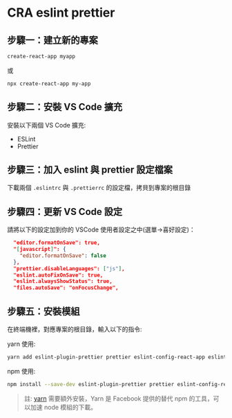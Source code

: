 # CRA eslint prettier

## 步驟一：建立新的專案

```sh
create-react-app myapp
```

或

```sh
npx create-react-app my-app
```

## 步驟二：安裝 VS Code 擴充

安裝以下兩個 VS Code 擴充:

- ESLint
- Prettier

## 步驟三：加入 eslint 與 prettier 設定檔案

下載兩個 `.eslintrc` 與 `.prettierrc` 的設定檔，拷貝到專案的根目錄

## 步驟四：更新 VS Code 設定

請將以下的設定加到你的 VSCode 使用者設定之中(選單->喜好設定)：

```json
  "editor.formatOnSave": true,
  "[javascript]": {
    "editor.formatOnSave": false
  },
  "prettier.disableLanguages": ["js"],
  "eslint.autoFixOnSave": true,
  "eslint.alwaysShowStatus": true,
  "files.autoSave": "onFocusChange",
```

## 步驟五：安裝模組

在終端機裡，對應專案的根目錄，輸入以下的指令:

yarn 使用:

```sh
yarn add eslint-plugin-prettier prettier eslint-config-react-app eslint-plugin-import eslint-plugin-react eslint-plugin-flowtype eslint-plugin-jsx-a11y eslint-plugin-react-hooks
```

npm 使用:

```sh
npm install --save-dev eslint-plugin-prettier prettier eslint-config-react-app eslint-plugin-import eslint-plugin-react eslint-plugin-flowtype eslint-plugin-jsx-a11y eslint-plugin-react-hooks
```

> 註: [yarn](https://yarnpkg.com/) 需要額外安裝，Yarn 是 Facebook 提供的替代 npm 的工具，可以加速 node 模組的下載。
